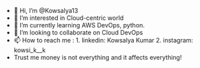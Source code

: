 - 👋 Hi, I’m @Kowsalya13
- 👀 I’m interested in Cloud-centric world
- 🌱 I’m currently learning AWS DevOps, python.
- 💞️ I’m looking to collaborate on Cloud DevOps 
- 📫 How to reach me :  1. linkedin: Kowsalya Kumar 2. instagram: kowsi_k__k
- Trust me money is not everything and it affects everything!

<!---
Kowsalya13/Kowsalya13 is a ✨ special ✨ repository because its `README.md` (this file) appears on your GitHub profile.
You can click the Preview link to take a look at your changes.
--->
